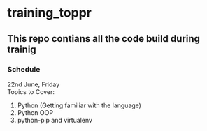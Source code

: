 # training_toppr

## This repo contians all the code build during trainig

### Schedule

22nd June, Friday  
Topics to Cover:
1. Python (Getting familiar with the language)
2. Python OOP
3. python-pip and virtualenv